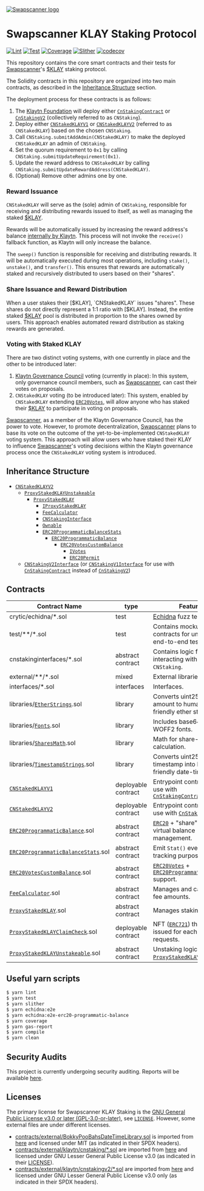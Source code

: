 [![Swapscanner logo](https://swapscanner.io/swapscanner.svg)](https://swapscanner.io)

# Swapscanner KLAY Staking Protocol

[![Lint](https://github.com/swapscanner/klaystaking-core/actions/workflows/lint.yml/badge.svg)](https://github.com/swapscanner/klaystaking-core/actions/workflows/lint.yml)
[![Test](https://github.com/swapscanner/klaystaking-core/actions/workflows/test.yml/badge.svg)](https://github.com/swapscanner/klaystaking-core/actions/workflows/test.yml)
[![Coverage](https://github.com/swapscanner/klaystaking-core/actions/workflows/coverage.yml/badge.svg)](https://github.com/swapscanner/klaystaking-core/actions/workflows/coverage.yml)
[![Slither](https://github.com/swapscanner/klaystaking-core/actions/workflows/slither.yml/badge.svg)](https://github.com/swapscanner/klaystaking-core/actions/workflows/slither.yml)
[![codecov](https://codecov.io/github/swapscanner/klaystaking-core/branch/main/graph/badge.svg?token=V4LLJJ86VX)](https://codecov.io/gh/swapscanner/klaystaking-core)

This repository contains the core smart contracts and their tests for [Swapscanner]'s [$KLAY] staking protocol.

The Solidity contracts in this repository are organized into two main contracts, as described in the [Inheritance Structure](#inheritance-structure) section.

The deployment process for these contracts is as follows:

1. The [Klaytn Foundation](https://www.klaytn.foundation) will deploy either [`CnStakingContract`] or [`CnStakingV2`] (collectively referred to as `CNStaking`).
1. Deploy either [`CNStakedKLAYV1`] or [`CNStakedKLAYV2`] (referred to as `CNStakedKLAY`) based on the chosen `CNStaking`.
1. Call `CNStaking.submitAddAdmin(CNStakedKLAY)` to make the deployed `CNStakedKLAY` an admin of `CNStaking`.
1. Set the quorum requirement to `0x1` by calling `CNStaking.submitUpdateRequirement(0x1)`.
1. Update the reward address to `CNStakedKLAY` by calling `CNStaking.submitUpdateRewardAddress(CNStakedKLAY)`.
1. (Optional) Remove other admins one by one.

### Reward Issuance

`CNStakedKLAY` will serve as the (sole) admin of `CNStaking`, responsible for receiving and distributing rewards issued to itself, as well as managing the staked [$KLAY].

Rewards will be automatically issued by increasing the reward address's balance [internally by Klaytn](https://github.com/klaytn/klaytn/blob/243598f312ab6f1fb051c68fcb1ecf90eb842bbe/reward/reward_distributor.go#L111). This process will not invoke the `receive()` fallback function, as Klaytn will only increase the balance.

The `sweep()` function is responsible for receiving and distributing rewards. It will be automatically executed during most operations, including `stake()`, `unstake()`, and `transfer()`. This ensures that rewards are automatically staked and recursively distributed to users based on their "shares".

### Share Issuance and Reward Distribution

When a user stakes their [$KLAY], `CNStakedKLAY` issues "shares". These shares do not directly represent a 1:1 ratio with [$KLAY]. Instead, the entire staked [$KLAY] pool is distributed in proportion to the shares owned by users. This approach enables automated reward distribution as staking rewards are generated.

### Voting with Staked KLAY

There are two distinct voting systems, with one currently in place and the other to be introduced later:

1. [Klaytn Governance Council](https://square.klaytn.foundation) voting (currently in place): In this system, only governance council members, such as [Swapscanner], can cast their votes on proposals.
1. `CNStakedKLAY` voting (to be introduced later): This system, enabled by `CNStakedKLAY` extending [`ERC20Votes`], will allow anyone who has staked their [$KLAY] to participate in voting on proposals.

[Swapscanner], as a member of the Klaytn Governance Council, has the power to vote. However, to promote decentralization, [Swapscanner] plans to base its vote on the outcome of the yet-to-be-implemented `CNStakedKLAY` voting system. This approach will allow users who have staked their KLAY to influence [Swapscanner]'s voting decisions within the Klaytn governance process once the `CNStakedKLAY` voting system is introduced.

## Inheritance Structure

- [`CNStakedKLAYV2`]
  - [`ProxyStakedKLAYUnstakeable`]
    - [`ProxyStakedKLAY`]
      - [`IProxyStakedKLAY`]
      - [`FeeCalculator`]
      - [`CNStakingInterface`]
      - [`Ownable`]
      - [`ERC20ProgrammaticBalanceStats`]
        - [`ERC20ProgrammaticBalance`]
          - [`ERC20VotesCustomBalance`]
            - [`IVotes`]
            - [`ERC20Permit`]
  - [`CNStakingV2Interface`] (or [`CNStakingV1Interface`] for use with [`CnStakingContract`] instead of [`CnStakingV2`])

## Contracts

| Contract Name                         | type                | Feature                                                           |
| ------------------------------------- | ------------------- | ----------------------------------------------------------------- |
| crytic/echidna/\*.sol                 | test                | [Echidna] fuzz tests.                                             |
| test/\*\*/\*.sol                      | test                | Contains mockup contracts for unit and end-to-end tests.          |
| cnstakinginterfaces/\*.sol            | abstract contract   | Contains logic for interacting with `CNStaking`.                  |
| external/\*\*/\*.sol                  | mixed               | External libraries.                                               |
| interfaces/\*.sol                     | interfaces          | Interfaces.                                                       |
| libraries/[`EtherStrings`].sol        | library             | Converts uint256 wei amount to human-friendly ether strings.      |
| libraries/[`Fonts`].sol               | library             | Includes base64 encoded WOFF2 fonts.                              |
| libraries/[`SharesMath`].sol          | library             | Math for share-amount calculation.                                |
| libraries/[`TimestampStrings`].sol    | library             | Converts uint256 timestamp into human-friendly date-time string.  |
| [`CNStakedKLAYV1`]                    | deployable contract | Entrypoint contract for use with [`CnStakingContract`]            |
| [`CNStakedKLAYV2`]                    | deployable contract | Entrypoint contract for use with [`CnStakingV2`]                  |
| [`ERC20ProgrammaticBalance`].sol      | abstract contract   | [`ERC20`] + "share"-based virtual balance management.             |
| [`ERC20ProgrammaticBalanceStats`].sol | abstract contract   | Emit `Stat()` event for APR tracking purpose.                     |
| [`ERC20VotesCustomBalance`].sol       | abstract contract   | [`ERC20Votes`] + [`ERC20ProgrammaticBalance`] support.            |
| [`FeeCalculator`].sol                 | abstract contract   | Manages and calculates fee amounts.                               |
| [`ProxyStakedKLAY`].sol               | abstract contract   | Manages staking.                                                  |
| [`ProxyStakedKLAYClaimCheck`].sol     | deployable contract | NFT ([`ERC721`]) that will be issued for each unstaking requests. |
| [`ProxyStakedKLAYUnstakeable`].sol    | abstract contract   | Unstaking logic for [`ProxyStakedKLAY`].                          |

## Useful yarn scripts

```bash
$ yarn lint
$ yarn test
$ yarn slither
$ yarn echidna:e2e
$ yarn echidna:e2e-erc20-programmatic-balance
$ yarn coverage
$ yarn gas-report
$ yarn compile
$ yarn clean
```

## Security Audits

This project is currently undergoing security auditing. Reports will be available [here](audit/).

## Licenses

The primary license for Swapscanner KLAY Staking is the [GNU General Public License v3.0 or later (GPL-3.0-or-later)](https://spdx.org/licenses/GPL-3.0-or-later.html), see [`LICENSE`]. However, some external files are under different licenses.

- [contracts/external/BokkyPooBahsDateTimeLibrary.sol](contracts/external/BokkyPooBahsDateTimeLibrary.sol) is imported from [here](https://github.com/bokkypoobah/BokkyPooBahsDateTimeLibrary/blob/master/contracts/BokkyPooBahsDateTimeLibrary.sol) and licensed under MIT (as indicated in their SPDX headers).
- [contracts/external/klaytn/cnstaking/\*.sol](contracts/external/klaytn/cnstaking/) are imported from [here](https://github.com/klaytn/klaytn/tree/dev/contracts/cnstaking) and licensed under GNU Lesser General Public License v3.0 (as indicated in their [LICENSE](contracts/external/klaytn/cnstaking/LICENSE)).
- [contracts/external/klaytn/cnstakingv2/\*.sol](contracts/external/klaytn/cnstakingv2/) are imported from [here](https://github.com/klaytn/governance-contracts-audit/tree/main/contracts) and licensed under GNU Lesser General Public License v3.0 only (as indicated in their SPDX headers).

[Swapscanner]: https://swapscanner.io
[$KLAY]: https://swapscanner.io/pro/swap?from=0x754288077d0ff82af7a5317c7cb8c444d421d103&to=0x0000000000000000000000000000000000000000
[Echidna]: https://github.com/crytic/echidna
[`LICENSE`]: LICENSE
[`ERC721`]: https://github.com/OpenZeppelin/openzeppelin-contracts/blob/v4.8.2/contracts/token/ERC721/ERC721.sol
[`ERC20`]: https://github.com/OpenZeppelin/openzeppelin-contracts/blob/v4.8.2/contracts/token/ERC20/ERC20.sol
[`ERC20Votes`]: https://github.com/OpenZeppelin/openzeppelin-contracts/blob/v4.8.2/contracts/token/ERC20/extensions/ERC20Votes.sol
[`Ownable`]: https://github.com/OpenZeppelin/openzeppelin-contracts/blob/v4.8.2/contracts/access/Ownable.sol
[`IVotes`]: https://github.com/OpenZeppelin/openzeppelin-contracts/blob/v4.8.2/contracts/governance/utils/IVotes.sol
[`ERC20Permit`]: https://github.com/OpenZeppelin/openzeppelin-contracts/blob/v4.8.2/contracts/token/ERC20/extensions/draft-ERC20Permit.sol
[`CNStakedKLAYV1`]: contracts/CNStakedKLAYV1.sol
[`CNStakedKLAYV2`]: contracts/CNStakedKLAYV2.sol
[`ProxyStakedKLAYUnstakeable`]: contracts/ProxyStakedKLAYUnstakeable.sol
[`ProxyStakedKLAY`]: contracts/ProxyStakedKLAY.sol
[`IProxyStakedKLAY`]: contracts/interfaces/IProxyStakedKLAY.sol
[`FeeCalculator`]: contracts/FeeCalculator.sol
[`CNStakingInterface`]: contracts/cnstakinginterfaces/CNStakingInterface.sol
[`ERC20ProgrammaticBalanceStats`]: contracts/ERC20ProgrammaticBalanceStats.sol
[`ERC20ProgrammaticBalance`]: contracts/ERC20ProgrammaticBalance.sol
[`ERC20VotesCustomBalance`]: contracts/ERC20VotesCustomBalance.sol
[`CNStakingV2Interface`]: contracts/cnstakinginterfaces/CNStakingV2Interface.sol
[`CNStakingV1Interface`]: contracts/cnstakinginterfaces/CNStakingV1Interface.sol
[`CnStakingContract`]: contracts/external/klaytn/cnstaking/CnStakingContract.sol
[`CnStakingV2`]: contracts/external/klaytn/cnstakingv2/CnStakingV2.sol
[`EtherStrings`]: contracts/libraries/EtherStrings.sol
[`Fonts`]: contracts/libraries/Fonts.sol
[`SharesMath`]: contracts/libraries/SharesMath.sol
[`TimestampStrings`]: contracts/libraries/TimestampStrings.sol
[`ProxyStakedKLAYClaimCheck`]: contracts/ProxyStakedKLAYClaimCheck.sol
